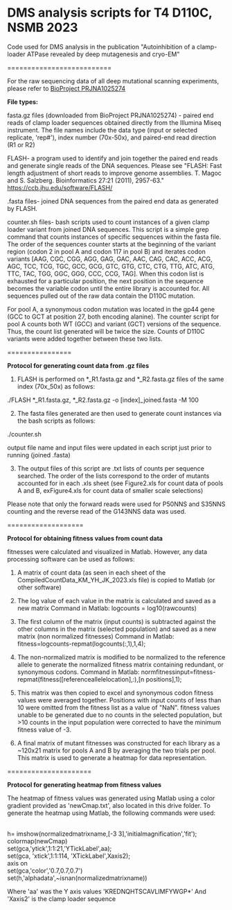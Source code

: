 # DMS analysis scripts for T4 D110C, NSMB 2023
Code used for DMS analysis in the publication "Autoinhibition of a clamp-loader ATPase revealed by deep mutagenesis and cryo-EM"

==========================

For the raw sequencing data of all deep mutational scanning experiments, please refer to <a href="https://www.ncbi.nlm.nih.gov/bioproject/?term=PRJNA1025274">BioProject PRJNA1025274</a>  

<b>File types:</b>

fasta.gz files (downloaded from BioProject PRJNA1025274) - paired end reads of clamp loader sequences obtained directly from the Illumina Miseq instrument. The file names include the data type (input or selected replicate, 'rep#'), index number (70x-50x), and paired-end read direction (R1 or R2)
 
FLASH- a program used to identify and join together the paired end reads and generate single reads of the DNA sequences. Please see "FLASH: Fast length adjustment of short reads to improve genome assemblies. T. Magoc and S. Salzberg. Bioinformatics 27:21 (2011), 2957-63."
https://ccb.jhu.edu/software/FLASH/

.fasta files- joined DNA sequences from the paired end data as generated by FLASH.

counter.sh files- bash scripts used to count instances of a given clamp loader variant from joined DNA sequences. This script is a simple grep command that counts instances of specific sequences within the fasta file. The order of the sequences counter starts at the beginning of the variant region (codon 2 in pool A and codon 117 in pool B) and iterates codon variants [AAG, CGC, CGG, AGG, GAG, GAC, AAC, CAG, CAC, ACC, ACG, AGC, TCC, TCG, TGC, GCC, GCG, GTC, GTG, CTC, CTG, TTG, ATC, ATG, TTC, TAC, TGG, GGC, GGG, CCC, CCG, TAG]. When this codon list is exhausted for a particular position, the next position in the sequence becomes the variable codon until the entire library is accounted for. All sequences pulled out of the raw data contain the D110C mutation.

For pool A, a synonymous codon mutation was located in the gp44 gene (GCC to GCT at position 27, both encoding alanine). The counter script for pool A counts both WT (GCC) and variant (GCT) versions of the sequence. Thus, the count list generated will be twice the size. Counts of D110C variants were added together between these two lists.

================

<b> Protocol for generating count data from .gz files </b>

1) FLASH is performed on *_R1.fasta.gz and *_R2.fasta.gz files of the same index (70x_50x) as follows:

./FLASH *_R1.fasta.gz, *_R2.fasta.gz -o [index]_joined.fasta -M 100

2) The fasta files generated are then used to generate count instances via the bash scripts as follows: 

./counter.sh

output file name and input files were updated in each script just prior to running (joined .fasta) 

3) The output files of this script are .txt lists of counts per sequence searched. The order of the lists correspond to the order of mutants accounted for in each .xls sheet (see Figure2.xls for count data of pools A and B, exFigure4.xls for count data of smaller scale selections)

Please note that only the forward reads were used for P50NNS and S35NNS counting and the reverse read of the G143NNS data was used. 


=================== 

<b> Protocol for obtaining fitness values from count data </b>

fitnesses were calculated and visualized in Matlab. However, any data processing software can be used as follows:

1) A matrix of count data (as seen in each sheet of the CompiledCountData_KM_YH_JK_2023.xls file) is copied to Matlab (or other software)

2) The log value of each value in the matrix is calculated and saved as a new matrix
	Command in Matlab: logcounts = log10(rawcounts)

3) The first column of the matrix (input counts) is subtracted against the other columns in the matrix (selected population) and saved as a new matrix (non normalized fitnesses)
	Command in Matlab: fitness=logcounts-repmat(logcounts(:,1),1,4);

4) The non-normalized matrix is modified to be normalized to the reference allele to generate the normalized fitness matrix containing redundant, or synonymous codons. 
	Command in Matlab: normfitnessinput=fitness-repmat(fitness([referenceallelelocation],:),[n positions],1);

5) This matrix was then copied to excel and synonymous codon fitness values were averaged together. Positions with input counts of less than 10 were omitted from the fitness list as a value of "NaN". fitness values unable to be generated due to no counts in the selected population, but >10 counts in the input population were corrected to have the minimum fitness value of -3. 

6) A final matrix of mutant fitnesses was constructed for each library as a ~120x21 matrix for pools A and B by averaging the two trials per pool. This matrix is used to generate a heatmap for data representation. 

=====================

<b> Protocol for generating heatmap from fitness values </b>

The heatmap of fitness values was generated using Matlab using a color gradient provided as 'newCmap.txt', also located in this drive folder. To generate the heatmap using Matlab, the following commands were used:

<br> h= imshow(normalizedmatrixname,[-3 3],'initialmagnification','fit');
<br> colormap(newCmap)
<br> set(gca,'ytick',1:1:21,'YTickLabel',aa);
<br> set(gca, 'xtick',1:1:114, 'XTickLabel',Xaxis2);
<br> axis on
<br> set(gca,'color','0.7,0.7,0.7')
<br> set(h,'alphadata',~isnan(normalizedmatrixname))

Where 'aa' was the Y axis values 'KREDNQHTSCAVLIMFYWGP*'
And 'Xaxis2' is the clamp loader sequence 
